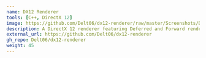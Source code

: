 ```yaml
---
name: DX12 Renderer
tools: [C++, DirectX 12]
image: https://github.com/Delt06/dx12-renderer/raw/master/Screenshots/DeferredLightingDemo.jpg?raw=true
description: A DirectX 12 renderer featuring Deferred and Forward rendering paths, PBR, various post-processing effects, and more.
external_url: https://github.com/Delt06/dx12-renderer
gh_repo: Delt06/dx12-renderer
weight: 45
---
```

